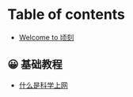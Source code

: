 # Table of contents

* [Welcome to 顷刻](README.md)

## 😀 基础教程 <a href="#start" id="start"></a>

* [什么是科学上网](start/what-is-this.md)
